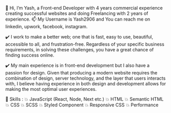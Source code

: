 👋 Hi, I’m Yash, a Front-end Developer with 4 years commercial experience creating successful websites and doing Freelancing with 2 years of experience.
📫 My Username is Yash2906 and You can reach me on linkedin, upwork, facebook, instagram.    

✔️ I work to make a better web; one that is fast, easy to use, beautiful, accessible to all, and frustration-free. Regardless of your specific business requirements, in solving       these challenges, you have a great chance of finding success online.

✔️ My main experience is in front-end development but I also have a passion for design. Given that producing a modern website requires the combination of design, server              technology, and the layer that users interacts with, I believe having experience in both design and development allows for making the most optimal user experiences.

💎 Skills :
💥 JavaScript (React, Node, Next etc.)
💥 HTML
💥 Semantic HTML
💥 CSS
💥 SCSS
💥 Styled Component
💥 Responsive CSS
💥 Performance

<!---
Yash2906/Yash2906 is a ✨ special ✨ repository because its `README.md` (this file) appears on your GitHub profile.
You can click the Preview link to take a look at your changes.
--->
